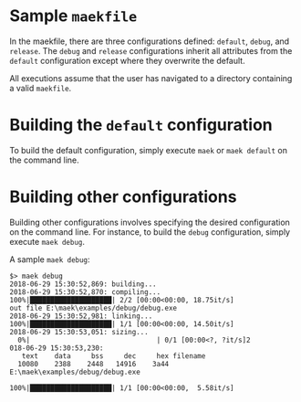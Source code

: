 # Sample `maekfile`

In the maekfile, there are three configurations defined: `default`, `debug`, and `release`.  The `debug` and `release` configurations inherit all attributes from the `default` configuration except where they overwrite the default.

All executions assume that the user has navigated to a directory containing a valid `maekfile`.

# Building the `default` configuration

To build the default configuration, simply execute `maek` or `maek default` on the command line.

# Building other configurations

Building other configurations involves specifying the desired configuration on the command line.  For instance, to build the `debug` configuration, simply execute `maek debug`.

A sample `maek debug`:

    $> maek debug
    2018-06-29 15:30:52,869: building...
    2018-06-29 15:30:52,870: compiling...
    100%|████████████████████| 2/2 [00:00<00:00, 18.75it/s]
    out file E:\maek\examples/debug/debug.exe
    2018-06-29 15:30:52,981: linking...
    100%|████████████████████| 1/1 [00:00<00:00, 14.50it/s]
    2018-06-29 15:30:53,051: sizing...
      0%|                               | 0/1 [00:00<?, ?it/s]2
    018-06-29 15:30:53,230:
       text    data     bss     dec     hex filename
      10080    2388    2448   14916    3a44 E:\maek\examples/debug/debug.exe
    
    100%|████████████████████| 1/1 [00:00<00:00,  5.58it/s]
